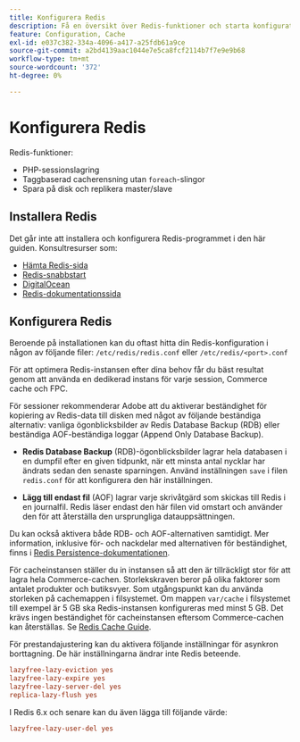 ```yaml
---
title: Konfigurera Redis
description: Få en översikt över Redis-funktioner och starta konfigurationen av Redis.
feature: Configuration, Cache
exl-id: e037c382-334a-4096-a417-a25fdb61a9ce
source-git-commit: a2bd4139aac1044e7e5ca8fcf2114b7f7e9e9b68
workflow-type: tm+mt
source-wordcount: '372'
ht-degree: 0%

---
```


# Konfigurera Redis

Redis-funktioner:

- PHP-sessionslagring
- Taggbaserad cacherensning utan `foreach`-slingor
- Spara på disk och replikera master/slave

## Installera Redis

Det går inte att installera och konfigurera Redis-programmet i den här guiden. Konsultresurser som:

- [Hämta Redis-sida](https://redis.io/download)
- [Redis-snabbstart](https://redis.io/docs/getting-started/)
- [DigitalOcean](https://www.digitalocean.com/community/tutorials/how-to-install-and-use-redis)
- [Redis-dokumentationssida](https://redis.io/docs)

## Konfigurera Redis

Beroende på installationen kan du oftast hitta din Redis-konfiguration i någon av följande filer: `/etc/redis/redis.conf` eller `/etc/redis/<port>.conf`

För att optimera Redis-instansen efter dina behov får du bäst resultat genom att använda en dedikerad instans för varje session, Commerce cache och FPC.

För sessioner rekommenderar Adobe att du aktiverar beständighet för kopiering av Redis-data till disken med något av följande beständiga alternativ: vanliga ögonblicksbilder av Redis Database Backup (RDB) eller beständiga AOF-beständiga loggar (Append Only Database Backup).

- **Redis Database Backup** (RDB)-ögonblicksbilder lagrar hela databasen i en dumpfil efter en given tidpunkt, när ett minsta antal nycklar har ändrats sedan den senaste sparningen. Använd inställningen `save` i filen `redis.conf` för att konfigurera den här inställningen.

- **Lägg till endast fil** (AOF) lagrar varje skrivåtgärd som skickas till Redis i en journalfil. Redis läser endast den här filen vid omstart och använder den för att återställa den ursprungliga datauppsättningen.

Du kan också aktivera både RDB- och AOF-alternativen samtidigt. Mer information, inklusive för- och nackdelar med alternativen för beständighet, finns i [Redis Persistence-dokumentationen](https://redis.io/topics/persistence).

För cacheinstansen ställer du in instansen så att den är tillräckligt stor för att lagra hela Commerce-cachen. Storlekskraven beror på olika faktorer som antalet produkter och butiksvyer. Som utgångspunkt kan du använda storleken på cachemappen i filsystemet. Om mappen `var/cache` i filsystemet till exempel är 5 GB ska Redis-instansen konfigureras med minst 5 GB. Det krävs ingen beständighet för cacheinstansen eftersom Commerce-cachen kan återställas. Se [Redis Cache Guide](https://redis.io/docs/manual/eviction/).

För prestandajustering kan du aktivera följande inställningar för asynkron borttagning. De här inställningarna ändrar inte Redis beteende.

```ini
lazyfree-lazy-eviction yes
lazyfree-lazy-expire yes
lazyfree-lazy-server-del yes
replica-lazy-flush yes
```

I Redis 6.x och senare kan du även lägga till följande värde:

```ini
lazyfree-lazy-user-del yes
```
